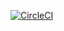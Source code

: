 [![CircleCI](https://circleci.com/gh/botbie/blog.svg?style=svg)](https://circleci.com/gh/botbie/blog)
